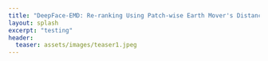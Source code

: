 ```yaml
---
title: "DeepFace-EMD: Re-ranking Using Patch-wise Earth Mover's Distance Improves Out-Of-Distribution Face Identification"
layout: splash
excerpt: "testing"
header:
  teaser: assets/images/teaser1.jpeg
---
```

